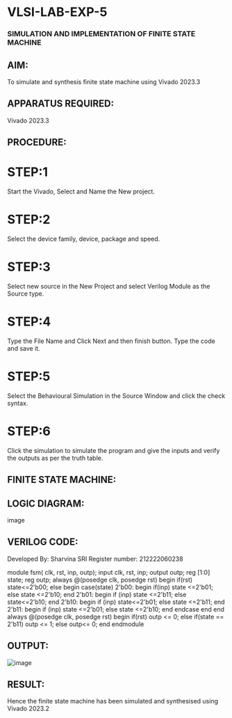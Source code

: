 # VLSI-LAB-EXP-5
### SIMULATION AND IMPLEMENTATION OF FINITE STATE MACHINE

## AIM:
To simulate and synthesis finite state machine using Vivado 2023.3

## APPARATUS REQUIRED:
Vivado 2023.3

## PROCEDURE:
# STEP:1 
Start the Vivado, Select and Name the New project.

# STEP:2 
Select the device family, device, package and speed.

# STEP:3 
Select new source in the New Project and select Verilog Module as the Source type.

# STEP:4
Type the File Name and Click Next and then finish button. Type the code and save it.

# STEP:5
Select the Behavioural Simulation in the Source Window and click the check syntax.

# STEP:6
Click the simulation to simulate the program and give the inputs and verify the outputs as per the truth table.

## FINITE STATE MACHINE:

## LOGIC DIAGRAM:
image

## VERILOG CODE:
Developed By: Sharvina SRI
Register number: 212222060238

module fsm( clk, rst, inp, outp);
input clk, rst, inp;
output outp;
reg [1:0] state;
reg outp;
always @(posedge clk, posedge rst)
begin
if(rst)
state<=2'b00;
else
begin
case(state)
2'b00:
begin
if(inp) state <=2'b01;
else state <=2'b10;
end
2'b01:
begin
if (inp) state <=2'b11;
else state<=2'b10;
end
2'b10:
begin
if (inp) state<=2'b01;
else state <=2'b11;
end
2'b11:
begin
if (inp) state <=2'b01;
else state <=2'b10;
end
endcase
end
end
always @(posedge clk, posedge rst)
begin
if(rst)
outp <= 0;
else if(state == 2'b11)
outp <= 1;
else outp<= 0;
end
endmodule

## OUTPUT:
![image](https://github.com/Sharvina-SRI/VLSI-LAB-EXP-5/assets/162664906/4070b92b-a2b7-4390-bb3f-3ff99e9681ee)


## RESULT:
Hence the finite state machine has been simulated and synthesised using Vivado 2023.2



